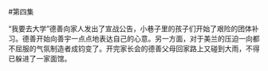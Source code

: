 #第四集

“我要去大学”德善向家人发出了宣战公告，小巷子里的孩子们开始了艰险的团体补习。德善开始向善宇一点点地表达自己的心意。另一方面，对于美兰的压迫一向都不屈服的气氛制造者成钧变了。开完家长会的德善父母回家路上又碰到大雨，不得已躲进了一家面馆。
